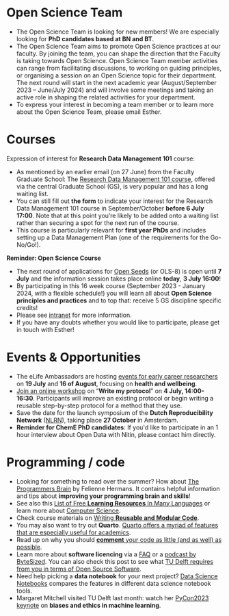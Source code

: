 # Open Science Team 
-	The Open Science Team is looking for new members! We are especially looking for **PhD candidates based at BN and BT**. 
-	The Open Science Team aims to promote Open Science practices at our faculty. By joining the team, you can shape the direction that the Faculty is taking towards Open Science. Open Science Team member activities can range from facilitating discussions, to working on guiding principles, or organising a session on an Open Science topic for their department. The next round will start in the next academic year (August/September 2023 – June/July 2024) and will involve some meetings and taking an active role in shaping the related activities for your department.
-	To express your interest in becoming a team member or to learn more about the Open Science Team, please email Esther. 

# Courses
Expression of interest for **Research Data Management 101** course:
-	As mentioned by an earlier email (on 27 June) from the Faculty Graduate School: The [Research Data Management 101 course](https://www.tudelft.nl/en/library/research-data-management/r/training-events/training-for-researchers/research-data-management-101), offered via the central Graduate School (GS), is very popular and has a long waiting list. 
-	You can still fill out **the form** to indicate your interest for the Research Data Management 101 course in September/October **before 6 July 17:00**. Note that at this point you’re likely to be added onto a waiting list rather than securing a spot for the next run of the course. 
-	This course is particularly relevant for **first year PhDs** and includes setting up a Data Management Plan (one of the requirements for the Go-No/Go!).

**Reminder: Open Science Course**
-	The next round of applications for [Open Seeds](https://openlifesci.org/) (or OLS-8) is open until **7 July** and the information session takes place online **today**, **3 July 16:00**!
-	By participating in this 16 week course (September 2023 - January 2024, with a flexible schedule!) you will learn all about **Open Science principles and practices** and to top that: receive 5 GS discipline specific credits!
-	Please see [intranet](https://intranet.tudelft.nl/-/open-life-science-programme) for more information.
-	If you have any doubts whether you would like to participate, please get in touch with Esther!

# Events & Opportunities
-	The eLife Ambassadors are hosting [events for early career researchers](https://us02web.zoom.us/meeting/register/tZIod-mgpzsiHNBo1iJERsD6yS3xiqfw6qmz#/registration) on **19 July** and **16 of August**, focusing on **health and wellbeing**. 
-	[Join an online workshop](https://www.bihealth.org/de/aktuell/write-my-protocol-workshop) on “**Write my protocol**” on **4 July, 14:00-16:30**. Participants will improve an existing protocol or begin writing a reusable step-by-step protocol for a method that they use.
-	Save the date for the launch symposium of the **Dutch Reproducibility Network** ([NLRN](http://reproducibilitynetwork.nl/)), taking place **27 October** in Amsterdam.
-	**Reminder for ChemE PhD candidates**: If you'd like to participate in an 1 hour interview about Open Data with Nitin, please contact him directly.

# Programming / code
- Looking for something to read over the summer?
How about [The Programmers Brain](https://www.manning.com/books/the-programmers-brain) by Felienne Hermans.
It contains helpful information and tips about **improving your programming brain and skills**!
- See also this [List of Free **Learning Resources** In Many Languages](https://ebookfoundation.github.io/free-programming-books/) or learn more about [Computer Science](https://github.com/ossu/computer-science).
- Check course materials on [Writing **Reusable and Modular Code**](https://uf-repro.github.io/writing-reusable-code/).
- You may also want to try out **Quarto**. [Quarto offers a myriad of features that are especially useful for academics](https://quarto.org/docs/blog/posts/2023-05-22-quarto-for-academics).
- Read up on why you should [**comment** your code as little (and as well) as possible](https://blog.r-hub.io/2023/01/26/code-comments-self-explaining-code/).
- Learn more about **software licencing** via a [FAQ](https://fsfe.org/freesoftware/legal/faq.en.html) or a [podcast by ByteSized](https://open.spotify.com/episode/4ev4QCsY4yIoXkAkhEbiVR?si=ed690dac653b43b1).
You can also check this post to see what [TU Delft requires from you in terms of Open Source Software](https://estherplomp.github.io/TNW-OS-support/posts/software-sharing/#tu-delft-and-open-software).
- Need help picking a **data notebook** for your next project? [Data Science Notebooks](https://datasciencenotebook.org/) compares the features in different data science notebook tools.
- Margaret Mitchell visited TU Delft last month: watch her [PyCon2023 keynote](https://www.youtube.com/watch?v=urBrxQ4e8WY&t=90s) on **biases and ethics in machine learning**.

